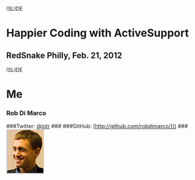 !SLIDE 
# Happier Coding with ActiveSupport #
## RedSnake Philly, Feb. 21, 2012 ##

!SLIDE

# Me #
### Rob Di Marco ###
###Twitter: [@iotr](http://www.twitter.com/iotr) ###
###GitHub: [http://github.com/robdimarco/]() ###
![Rob Di Marco](dimarco.jpg)
